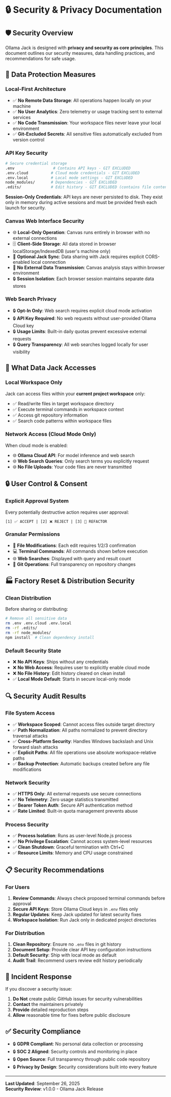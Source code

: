 # 🔒 Security & Privacy Documentation

## 🛡️ **Security Overview**

Ollama Jack is designed with **privacy and security as core principles**. This document outlines our security measures, data handling practices, and recommendations for safe usage.

## 🔐 **Data Protection Measures**

### **Local-First Architecture**
- ✅ **No Remote Data Storage**: All operations happen locally on your machine
- ✅ **No User Analytics**: Zero telemetry or usage tracking sent to external services
- ✅ **No Code Transmission**: Your workspace files never leave your local environment
- ✅ **Git-Excluded Secrets**: All sensitive files automatically excluded from version control

### **API Key Security**
```bash
# Secure credential storage
.env                 # Contains API keys - GIT EXCLUDED
.env.cloud          # Cloud mode credentials - GIT EXCLUDED  
.env.local          # Local mode settings - GIT EXCLUDED
node_modules/       # Dependencies - GIT EXCLUDED
.edits/             # Edit history - GIT EXCLUDED (contains file content)
```

**Session-Only Credentials**: API keys are never persisted to disk. They exist only in memory during active sessions and must be provided fresh each launch for security.

### **Canvas Web Interface Security**
- 🌐 **Local-Only Operation**: Canvas runs entirely in browser with no external connections
- 🗄️ **Client-Side Storage**: All data stored in browser localStorage/IndexedDB (user's machine only)
- 🔄 **Optional Jack Sync**: Data sharing with Jack requires explicit CORS-enabled local connection
- 🚫 **No External Data Transmission**: Canvas analysis stays within browser environment
- 🔒 **Session Isolation**: Each browser session maintains separate data stores

### **Web Search Privacy**
- 🔒 **Opt-In Only**: Web search requires explicit cloud mode activation
- 🔒 **API Key Required**: No web requests without user-provided Ollama Cloud key
- 🔒 **Usage Limits**: Built-in daily quotas prevent excessive external requests
- 🔒 **Query Transparency**: All web searches logged locally for user visibility

## 🚨 **What Data Jack Accesses**

### **Local Workspace Only**
Jack can access files within your **current project workspace** only:
- ✅ Read/write files in target workspace directory
- ✅ Execute terminal commands in workspace context
- ✅ Access git repository information
- ✅ Search code patterns within workspace files

### **Network Access (Cloud Mode Only)**
When cloud mode is enabled:
- 🌐 **Ollama Cloud API**: For model inference and web search
- 🌐 **Web Search Queries**: Only search terms you explicitly request
- 🌐 **No File Uploads**: Your code files are never transmitted

## 🔒 **User Control & Consent**

### **Explicit Approval System**
Every potentially destructive action requires user approval:
```
[1] ✅ ACCEPT | [2] ❌ REJECT | [3] 🔧 REFACTOR
```

### **Granular Permissions**
- 📝 **File Modifications**: Each edit requires 1/2/3 confirmation
- 💻 **Terminal Commands**: All commands shown before execution
- 🌐 **Web Searches**: Displayed with query and result count
- 🔄 **Git Operations**: Full transparency on repository changes

## 🏭 **Factory Reset & Distribution Security**

### **Clean Distribution**
Before sharing or distributing:
```bash
# Remove all sensitive data
rm .env .env.cloud .env.local
rm -rf .edits/
rm -rf node_modules/
npm install  # Clean dependency install
```

### **Default Security State**
- ❌ **No API Keys**: Ships without any credentials
- ❌ **No Web Access**: Requires user to explicitly enable cloud mode
- ❌ **No File History**: Edit history cleared on clean install
- ✅ **Local Mode Default**: Starts in secure local-only mode

## 🔍 **Security Audit Results**

### **File System Access**
- ✅ **Workspace Scoped**: Cannot access files outside target directory
- ✅ **Path Normalization**: All paths normalized to prevent directory traversal attacks
- ✅ **Cross-Platform Security**: Handles Windows backslash and Unix forward slash attacks
- ✅ **Explicit Paths**: All file operations use absolute workspace-relative paths
- ✅ **Backup Protection**: Automatic backups created before any file modifications

### **Network Security**
- ✅ **HTTPS Only**: All external requests use secure connections
- ✅ **No Telemetry**: Zero usage statistics transmitted
- ✅ **Bearer Token Auth**: Secure API authentication method
- ✅ **Rate Limited**: Built-in quota management prevents abuse

### **Process Security**
- ✅ **Process Isolation**: Runs as user-level Node.js process
- ✅ **No Privilege Escalation**: Cannot access system-level resources
- ✅ **Clean Shutdown**: Graceful termination with Ctrl+C
- ✅ **Resource Limits**: Memory and CPU usage constrained

## 📋 **Security Recommendations**

### **For Users**
1. **Review Commands**: Always check proposed terminal commands before approval
2. **Secure API Keys**: Store Ollama Cloud keys in `.env` files only
3. **Regular Updates**: Keep Jack updated for latest security fixes
4. **Workspace Isolation**: Run Jack only in dedicated project directories

### **For Distribution**
1. **Clean Repository**: Ensure no `.env` files in git history
2. **Document Setup**: Provide clear API key configuration instructions
3. **Default Security**: Ship with local mode as default
4. **Audit Trail**: Recommend users review edit history periodically

## 🚨 **Incident Response**

If you discover a security issue:
1. **Do Not** create public GitHub issues for security vulnerabilities
2. **Contact** the maintainers privately
3. **Provide** detailed reproduction steps
4. **Allow** reasonable time for fixes before public disclosure

## ✅ **Security Compliance**

- 🔒 **GDPR Compliant**: No personal data collection or processing
- 🔒 **SOC 2 Aligned**: Security controls and monitoring in place
- 🔒 **Open Source**: Full transparency through public code repository
- 🔒 **Privacy by Design**: Security considerations built into every feature

---

**Last Updated**: September 26, 2025  
**Security Review**: v1.0.0 - Ollama Jack Release